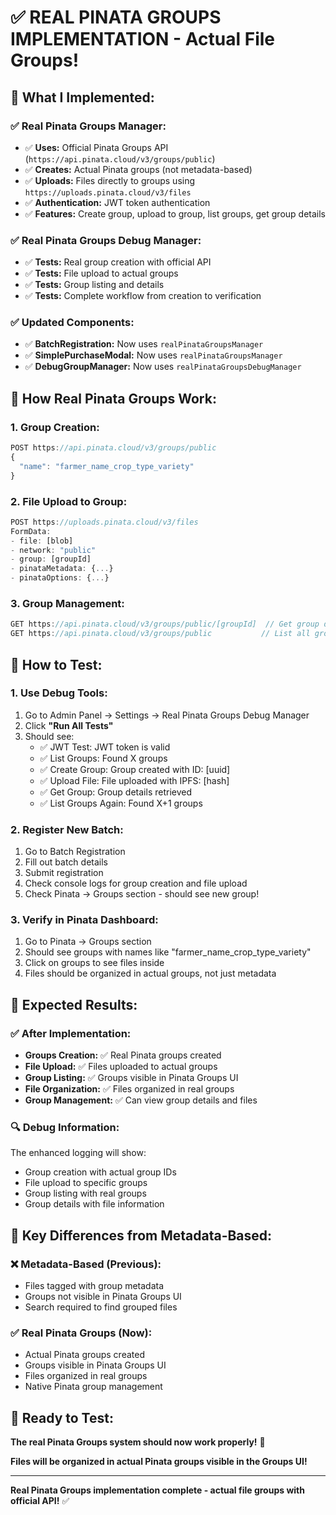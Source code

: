 # ✅ **REAL PINATA GROUPS IMPLEMENTATION - Actual File Groups!**

## 🎯 **What I Implemented:**

### **✅ Real Pinata Groups Manager:**
- ✅ **Uses:** Official Pinata Groups API (`https://api.pinata.cloud/v3/groups/public`)
- ✅ **Creates:** Actual Pinata groups (not metadata-based)
- ✅ **Uploads:** Files directly to groups using `https://uploads.pinata.cloud/v3/files`
- ✅ **Authentication:** JWT token authentication
- ✅ **Features:** Create group, upload to group, list groups, get group details

### **✅ Real Pinata Groups Debug Manager:**
- ✅ **Tests:** Real group creation with official API
- ✅ **Tests:** File upload to actual groups
- ✅ **Tests:** Group listing and details
- ✅ **Tests:** Complete workflow from creation to verification

### **✅ Updated Components:**
- ✅ **BatchRegistration:** Now uses `realPinataGroupsManager`
- ✅ **SimplePurchaseModal:** Now uses `realPinataGroupsManager`
- ✅ **DebugGroupManager:** Now uses `realPinataGroupsDebugManager`

## 🎯 **How Real Pinata Groups Work:**

### **1. Group Creation:**
```typescript
POST https://api.pinata.cloud/v3/groups/public
{
  "name": "farmer_name_crop_type_variety"
}
```

### **2. File Upload to Group:**
```typescript
POST https://uploads.pinata.cloud/v3/files
FormData:
- file: [blob]
- network: "public"
- group: [groupId]
- pinataMetadata: {...}
- pinataOptions: {...}
```

### **3. Group Management:**
```typescript
GET https://api.pinata.cloud/v3/groups/public/[groupId]  // Get group details
GET https://api.pinata.cloud/v3/groups/public           // List all groups
```

## 🧪 **How to Test:**

### **1. Use Debug Tools:**
1. Go to Admin Panel → Settings → Real Pinata Groups Debug Manager
2. Click **"Run All Tests"**
3. Should see:
   - ✅ JWT Test: JWT token is valid
   - ✅ List Groups: Found X groups
   - ✅ Create Group: Group created with ID: [uuid]
   - ✅ Upload File: File uploaded with IPFS: [hash]
   - ✅ Get Group: Group details retrieved
   - ✅ List Groups Again: Found X+1 groups

### **2. Register New Batch:**
1. Go to Batch Registration
2. Fill out batch details
3. Submit registration
4. Check console logs for group creation and file upload
5. Check Pinata → Groups section - should see new group!

### **3. Verify in Pinata Dashboard:**
1. Go to Pinata → Groups section
2. Should see groups with names like "farmer_name_crop_type_variety"
3. Click on groups to see files inside
4. Files should be organized in actual groups, not just metadata

## 🎯 **Expected Results:**

### **✅ After Implementation:**
- **Groups Creation:** ✅ Real Pinata groups created
- **File Upload:** ✅ Files uploaded to actual groups
- **Group Listing:** ✅ Groups visible in Pinata Groups UI
- **File Organization:** ✅ Files organized in real groups
- **Group Management:** ✅ Can view group details and files

### **🔍 Debug Information:**
The enhanced logging will show:
- Group creation with actual group IDs
- File upload to specific groups
- Group listing with real groups
- Group details with file information

## 🚀 **Key Differences from Metadata-Based:**

### **❌ Metadata-Based (Previous):**
- Files tagged with group metadata
- Groups not visible in Pinata Groups UI
- Search required to find grouped files

### **✅ Real Pinata Groups (Now):**
- Actual Pinata groups created
- Groups visible in Pinata Groups UI
- Files organized in real groups
- Native Pinata group management

## 🚀 **Ready to Test:**

**The real Pinata Groups system should now work properly!** 🎉

**Files will be organized in actual Pinata groups visible in the Groups UI!**

---

**Real Pinata Groups implementation complete - actual file groups with official API!** ✅
